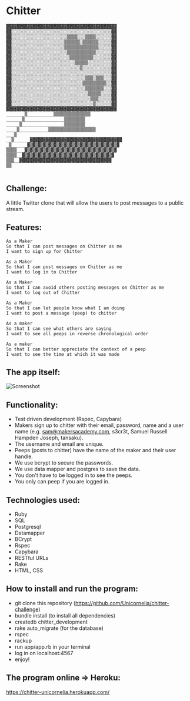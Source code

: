 Chitter
=======
```
▓▓▓▓▓▓▓▓▓▓▓▓▓▓▓▓▓▓▓▓▓▓▓▓▓▓▓▓▓▓▓▓▓▓▓▓▓▓▓▓▓▓
▓▓░░░░░░░░░░░░░░░░░░░░░░░░░░░░░░░░░░░░░░▓▓
▓▓░░░░░░░░░░░░░░░░░░░░░▒▒▒▒░░░▒▒▒▒░░░░░░▓▓
▓▓░░░░░░░░░░░░░░░░░░░░▒▒▒▒▒▒░▒▒▒▒▒▒░░░░░▓▓
▓▓░░░░░░░░░░░░░░░░░░░░▒▒▒▒▒▒▒▒▒▒▒▒▒░░░░░▓▓
▓▓░░░░░░░░░░░░░░░░░░░░░▒▒▒▒▒▒▒▒▒▒▒░░░░░░▓▓
▓▓░░░░░░░░░░░░░░░░░░░░░░▒▒▒▒▒▒▒▒▒░░░░░░░▓▓
▓▓░░░░░░░░░░░░░░░░░░░░░░░░▒▒▒▒▒░░░░░░░░░▓▓
▓▓░░░░░░░░░░░░░░░░░░░░░░░░░░▒░░░░░░░░░░░▓▓
▓▓░░░░░░░░░░░░░░░░░░░░░░░░░░░░░░░░░░░░░░▓▓
▓▓░░░░░░░░░░░░░░░░░░░░░░░░░░░░▒▒▒░▒▒▒░░░▓▓
▓▓░░░░░░░░░░░░░░░░░░░░░░░░░░░▒▒▒▒▒▒▒▒▒░░▓▓
▓▓░░░░░░░░░░░░░░░░░░░░░░░░░░░░▒▒▒▒▒▒▒░░░▓▓
▓▓░░░░░░░░░░░░░░░░░░░░░░░░░░░░░▒▒▒▒▒░░░░▓▓
▓▓░░░░░░░░░░░░░░░░░░░░░░░░░░░░░░▒▒▒░░░░░▓▓
▓▓░░░░░░░░░░░░░░░░░░░░░░░░░░░░░░░▒░░░░░░▓▓
▓▓▓▓▓▓▓▓▓▓▓▓▓▓▓▓▓▓▓▓▓▓▓▓▓▓▓▓▓▓▓▓▓▓▓▓▓▓▓▓▓▓
_______▒__________▒▒▒▒▒▒▒▒▒▒▒▒▒▒
______▒_______________▒▒▒▒▒▒▒▒
_____▒________________▒▒▒▒▒▒▒▒
____▒___________▒▒▒▒▒▒▒▒▒▒▒▒▒▒▒▒▒▒
___▒
__▒______▓▓▓▓▓▓▓▓▓▓▓▓▓▓▓▓▓▓▓▓▓▓▓▓▓▓▓▓▓▓▓▓▓▓▓
_▒______▓▒▓▒▓▒▓▒▓▒▓▒▓▒▓▒▓▒▓▒▓▒▓▒▓▒▓▒▓▒▓▒▓▒▓
▒▒▒▒___▓▒▓▒▓▒▓▒▓▒▓▒▓▒▓▒▓▒▓▒▓▒▓▒▓▒▓▒▓▒▓▒▓▒▓
▒▒▒▒__▓▒▓▒▓▒▓▒▓▒▓▒▓▒▓▒▓▒▓▒▓▒▓▒▓▒▓▒▓▒▓▒▓▒▓
▒▒▒__▓▓▓▓▓▓▓▓▓▓▓▓▓▓▓▓▓▓▓▓▓▓▓▓▓▓▓▓▓▓▓▓▓▓▓
▒▒


```

Challenge:
-------

A little Twitter clone that will allow the users to post messages to a public stream.

Features:
-------

```
As a Maker
So that I can post messages on Chitter as me
I want to sign up for Chitter

As a Maker
So that I can post messages on Chitter as me
I want to log in to Chitter

As a Maker
So that I can avoid others posting messages on Chitter as me
I want to log out of Chitter

As a Maker
So that I can let people know what I am doing
I want to post a message (peep) to chitter

As a maker
So that I can see what others are saying
I want to see all peeps in reverse chronological order

As a maker
So that I can better appreciate the context of a peep
I want to see the time at which it was made
```

The app itself:
--------------

![Screenshot](https://path_to_your_image)


Functionality:
-------------

* Test driven development (Rspec, Capybara)
* Makers sign up to chitter with their email, password, name and a user name (e.g. sam@makersacademy.com, s3cr3t, Samuel Russell Hampden Joseph, tansaku).
* The username and email are unique.
* Peeps (posts to chitter) have the name of the maker and their user handle.
* We use bcrypt to secure the passwords.
* We use data mapper and postgres to save the data.
* You don't have to be logged in to see the peeps.
* You only can peep if you are logged in.

Technologies used:
-----------------
* Ruby
* SQL
* Postgresql
* Datamapper
* BCrypt
* Rspec
* Capybara
* RESTful URLs
* Rake
* HTML, CSS

How to install and run the program:
----------------------------------
- git clone this repository (https://github.com/Unicornelia/chitter-challenge)
- bundle install (to install all dependencies)
- createdb chitter_development
- rake auto_migrate (for the database)
- rspec
- rackup
- run app/app.rb in your terminal
- log in on localhost:4567
- enjoy!

The program online => Heroku:
----------------------------
https://chitter-unicornelia.herokuapp.com/ 
